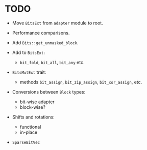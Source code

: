 # TODO

  - Move `BitsExt` from `adapter` module to root.
  
  - Performance comparisons.
  
  - Add `Bits::get_unmasked_block`.
  
  - Add to `BitsExt`:
      - `bit_fold`, `bit_all`, `bit_any` etc.

  - `BitsMutExt` trait:
      - methods `bit_assign`, `bit_zip_assign`, `bit_xor_assign`, 
      etc.
    
  - Conversions between `Block` types:
      - bit-wise adapter
      - block-wise?
    
  - Shifts and rotations:
      - functional
      - in-place

  - `SparseBitVec`
